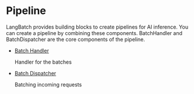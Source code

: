 # Pipeline

LangBatch provides building blocks to create pipelines for AI inference. You can create a pipeline by combining these components. BatchHandler and BatchDispatcher are the core components of the pipeline.

<div class="grid cards" markdown>

- [Batch Handler](./batch_handler.md)

    Handler for the batches

- [Batch Dispatcher](./batch_dispatcher.md)

    Batching incoming requests

</div>
